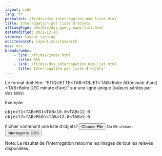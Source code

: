 ```yaml
---
layout: cadc
lang: fr
permalink: /fr/dss/dss_interrogation_nom_liste.html
title: Interrogation par liste d'objets
altLangPage: /en/dss/dss_query_name_list.html
dateModified: 2021-12-10
signing: layout.signing
nositesearch: layout.nositesearch
nav: dss
breadcrumbs:
    - link: /fr/dss/index.html
      title: DSS
    - link: /fr/dss/dss_interrogation_nom_list.html
      title: Interrogation par liste d'objets'
---
```


<p>
Le format doit &ecirc;tre:  "ETIQUETTE&lt;TAB&gt;OBJET&lt;TAB&gt;Boite AD(minute d'arc)&lt;TAB&gt;Boite DEC minute d'arc)" sur une ligne unique (valeurs s&eacute;r&eacute;es par des tabs)
</p>
<p>
Exemple:
</p>
<pre>
object1&lt;TAB&gt;M31&lt;TAB&gt;10.0&lt;TAB&gt;12.0
object2&lt;TAB&gt;M101&lt;TAB&gt;12.0&lt;TAB&gt;5.0
</pre>
<div class="form-content">
  <form action="/cadcbin/fr/dss/dss_interrogation_nom_liste.pl" method="POST"  enctype="multipart/form-data">
      <div class="form-group">
        <label for="uploaded_file_object" class="control-label">Fichier contenant une liste d'objets?</label>
        <input type="file" name="uploaded_file_object" id="uploaded_file_object" class="form-control" />
      </div>
      <input type="submit" class="btn btn-primary" value="Interroger le DSS" />
  </form>
</div>
<p class="text-info">Note: Le r&eacute;sultat de l'interrogation retourne les images de tout les relev&eacute;s disponibles.</p>
